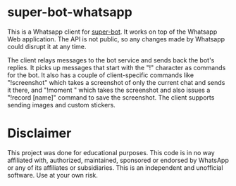 # super-bot-whatsapp
This is a Whatsapp client for [super-bot](https://github.com/gfaraj/super-bot). It works on top of the Whatsapp Web application. The API is not public, so any changes made by Whatsapp could disrupt it at any time. 

The client relays messages to the bot service and sends back the bot's replies. It picks up messages that start with the "!" character as commands for the bot. It also has a couple of client-specific commands like "!screenshot" which takes a screenshot of only the current chat and sends it there, and "!moment " which takes the screenshot and also issues a "!record [name]" command to save the screenshot. The client supports sending images and custom stickers.

# Disclaimer

This project was done for educational purposes. This code is in no way affiliated with, authorized, maintained, sponsored or endorsed by WhatsApp or any of its affiliates or subsidiaries. This is an independent and unofficial software. Use at your own risk.
